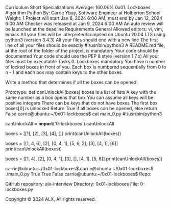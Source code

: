 Curriculum Short Specializations Average: 160.06% 0x01. Lockboxes Algorithm Python By: Carrie Ybay, Software Engineer at Holberton School Weight: 1 Project will start Jan 8, 2024 6:00 AM, must end by Jan 12, 2024 6:00 AM Checker was released at Jan 9, 2024 6:00 AM An auto review will be launched at the deadline Requirements General Allowed editors: vi, vim, emacs All your files will be interpreted/compiled on Ubuntu 20.04 LTS using python3 (version 3.4.3) All your files should end with a new line The first line of all your files should be exactly #!/usr/bin/python3 A README.md file, at the root of the folder of the project, is mandatory Your code should be documented Your code should use the PEP 8 style (version 1.7.x) All your files must be executable Tasks 0. Lockboxes mandatory You have n number of locked boxes in front of you. Each box is numbered sequentially from 0 to n - 1 and each box may contain keys to the other boxes.

Write a method that determines if all the boxes can be opened.

Prototype: def canUnlockAll(boxes) boxes is a list of lists A key with the same number as a box opens that box You can assume all keys will be positive integers There can be keys that do not have boxes The first box boxes[0] is unlocked Return True if all boxes can be opened, else return False carrie@ubuntu:~/0x01-lockboxes$ cat main_0.py #!/usr/bin/python3

canUnlockAll = **import**('0-lockboxes').canUnlockAll

boxes = [[1], [2], [3], [4], []] print(canUnlockAll(boxes))

boxes = [[1, 4, 6], [2], [0, 4, 1], [5, 6, 2], [3], [4, 1], [6]] print(canUnlockAll(boxes))

boxes = [[1, 4], [2], [0, 4, 1], [3], [], [4, 1], [5, 6]] print(canUnlockAll(boxes))

carrie@ubuntu:~/0x01-lockboxes$
carrie@ubuntu:~/0x01-lockboxes$ ./main_0.py True True False carrie@ubuntu:~/0x01-lockboxes$ Repo:

GitHub repository: alx-interview Directory: 0x01-lockboxes File: 0-lockboxes.py

Copyright © 2024 ALX, All rights reserved.
